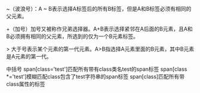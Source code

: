 ~（波浪号）：A ~ B表示选择A标签后的所有B标签，但是A和B标签必须有相同的父元素。

+（加号）加号又被称作兄弟选择器。A+B表示选择紧邻在A后面的B元素，且A和B必须拥有相同的父元素，所选到的仅为一个B元素标签。

\> 大于号表示某个元素的第一代元素。A>B指选择A元素里面的B元素，其中B元素是A元素的第一代。

中括号
span[class='test']匹配所有带有class类名test的span标签
span[class *='test']模糊匹配class包含了test字符串的span标签
span[class]匹配所有带class属性的标签